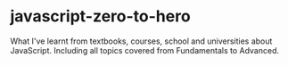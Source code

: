 # javascript-zero-to-hero
What I've learnt from textbooks, courses, school and universities about JavaScript. Including all topics covered from Fundamentals to Advanced.
